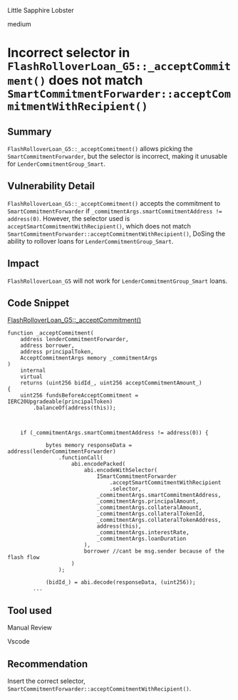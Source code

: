Little Sapphire Lobster

medium

# Incorrect selector in `FlashRolloverLoan_G5::_acceptCommitment()` does not match `SmartCommitmentForwarder::acceptCommitmentWithRecipient()`

## Summary

`FlashRolloverLoan_G5::_acceptCommitment()` allows picking the `SmartCommitmentForwarder`, but the selector is incorrect, making it unusable for `LenderCommitmentGroup_Smart`.

## Vulnerability Detail

`FlashRolloverLoan_G5::_acceptCommitment()` accepts the commitment to `SmartCommitmentForwarder` if `_commitmentArgs.smartCommitmentAddress != address(0)`. However, the selector used is `acceptSmartCommitmentWithRecipient()`, which does not match `SmartCommitmentForwarder::acceptCommitmentWithRecipient()`, DoSing the ability to rollover loans for `LenderCommitmentGroup_Smart`.

## Impact

`FlashRolloverLoan_G5` will not work for `LenderCommitmentGroup_Smart` loans.

## Code Snippet

[FlashRolloverLoan_G5::_acceptCommitment()](https://github.com/sherlock-audit/2024-04-teller-finance/blob/main/teller-protocol-v2-audit-2024/packages/contracts/contracts/LenderCommitmentForwarder/extensions/FlashRolloverLoan_G5.sol#L292)
```solidity
function _acceptCommitment(
    address lenderCommitmentForwarder,
    address borrower,
    address principalToken,
    AcceptCommitmentArgs memory _commitmentArgs
)
    internal
    virtual
    returns (uint256 bidId_, uint256 acceptCommitmentAmount_)
{
    uint256 fundsBeforeAcceptCommitment = IERC20Upgradeable(principalToken)
        .balanceOf(address(this));



    if (_commitmentArgs.smartCommitmentAddress != address(0)) {

            bytes memory responseData = address(lenderCommitmentForwarder)
                .functionCall(
                    abi.encodePacked(
                        abi.encodeWithSelector(
                            ISmartCommitmentForwarder
                                .acceptSmartCommitmentWithRecipient
                                .selector,
                            _commitmentArgs.smartCommitmentAddress,
                            _commitmentArgs.principalAmount,
                            _commitmentArgs.collateralAmount,
                            _commitmentArgs.collateralTokenId,
                            _commitmentArgs.collateralTokenAddress,
                            address(this),
                            _commitmentArgs.interestRate,
                            _commitmentArgs.loanDuration
                        ),
                        borrower //cant be msg.sender because of the flash flow
                    )
                );

            (bidId_) = abi.decode(responseData, (uint256));
        ... 
```

## Tool used

Manual Review

Vscode

## Recommendation

Insert the correct selector, `SmartCommitmentForwarder::acceptCommitmentWithRecipient()`.